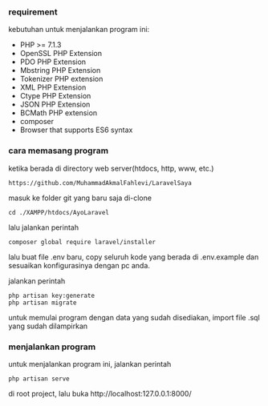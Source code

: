 ### requirement
kebutuhan untuk menjalankan program ini:
- PHP >= 7.1.3
- OpenSSL PHP Extension
- PDO PHP Extension
- Mbstring PHP Extension
- Tokenizer PHP extension
- XML PHP Extension
- Ctype PHP Extension
- JSON PHP Extension
- BCMath PHP extension
- composer
- Browser that supports ES6 syntax

### cara memasang program

ketika berada di directory web server(htdocs, http, www, etc.)

```
https://github.com/MuhammadAkmalFahlevi/LaravelSaya

```
masuk ke folder git yang baru saja di-clone

```
cd ./XAMPP/htdocs/AyoLaravel
```

lalu jalankan perintah

```
composer global require laravel/installer
```

lalu buat file .env baru, copy seluruh kode yang berada di .env.example dan sesuaikan konfigurasinya dengan pc anda.

jalankan perintah

```
php artisan key:generate
php artisan migrate
```

untuk memulai program dengan data yang sudah disediakan, import file .sql yang sudah dilampirkan 

### menjalankan program

untuk menjalankan program ini, jalankan perintah 
```
php artisan serve
```
di root project, lalu buka http://localhost:127.0.0.1:8000/
